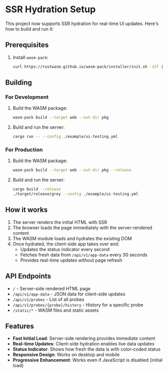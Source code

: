 # SSR Hydration Setup

This project now supports SSR hydration for real-time UI updates. Here's how to build and run it:

## Prerequisites

1. Install `wasm-pack`:
   ```bash
   curl https://rustwasm.github.io/wasm-pack/installer/init.sh -sSf | sh
   ```

## Building

### For Development

1. Build the WASM package:
   ```bash
   wasm-pack build --target web --out-dir pkg
   ```

2. Build and run the server:
   ```bash
   cargo run -- --config ./example/ui-testing.yml
   ```

### For Production

1. Build the WASM package:
   ```bash
   wasm-pack build --target web --out-dir pkg --release
   ```

2. Build and run the server:
   ```bash
   cargo build --release
   ./target/release/grey --config ./example/ui-testing.yml
   ```

## How it works

1. The server renders the initial HTML with SSR
2. The browser loads the page immediately with the server-rendered content
3. The WASM module loads and hydrates the existing DOM
4. Once hydrated, the client-side app takes over and:
   - Updates the status indicator every second
   - Fetches fresh data from `/api/v1/app-data` every 30 seconds
   - Provides real-time updates without page refresh

## API Endpoints

- `/` - Server-side rendered HTML page
- `/api/v1/app-data` - JSON data for client-side updates
- `/api/v1/probes` - List of all probes
- `/api/v1/probes/{probe}/history` - History for a specific probe
- `/static/*` - WASM files and static assets

## Features

- **Fast Initial Load**: Server-side rendering provides immediate content
- **Real-time Updates**: Client-side hydration enables live data updates
- **Status Indicator**: Shows how fresh the data is with color-coded status
- **Responsive Design**: Works on desktop and mobile
- **Progressive Enhancement**: Works even if JavaScript is disabled (initial load)
